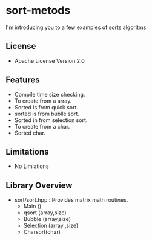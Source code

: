 # sort-metods
I'm introducing you to a few examples of sorts algoritms
## License
*  Apache License Version 2.0
## Features
* Compile time size checking.
* To create from a array.
* Sorted is from quick sort.
* sorted is from bublle sort.
* Sorted in from selection sort.
* To create from a char.
* Sorted char. 

## Limitations
* No Limiations

## Library Overview

* sort/sort.hpp : Provides matrix math routines.
    * Main ()
    * qsort (array,size)
    * Bubble (array,size)
    * Selection (array ,size)
    * Charsort(char)
